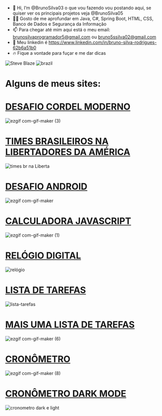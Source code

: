 - 👋 Hi, I’m @BrunoSilva03  o que vou fazendo vou postando aqui, se quiser ver os principais projetos veja @BrunoSilva05
-  👨‍💻 Gosto de me aprofundar em Java, C#, Spring Boot, HTML, CSS,  Banco de Dados e  Segurança da Informação
- 📫 Para chegar até mim aqui está o meu email: brunosilvaprogramador5@gmail.com ou bruno5ssilva02@gmail.com
- 🔵 Meu linkedin é  https://www.linkedin.com/in/bruno-silva-rodrigues-62b6a51b0
- 🔥 Fique a vontade para fuçar e me dar dicas
<!---
BrunoSilva03/BrunoSilva03 is a ✨ special ✨ repository because its `README.md` (this file) appears on your GitHub profile.
You can click the Preview link to take a look at your changes.
--->

![Steve Blaze](https://user-images.githubusercontent.com/78625466/204351102-c3df717f-2a6f-48d0-a3b6-5915d949ef4f.gif)
![brazil](https://user-images.githubusercontent.com/78625466/204351179-5e45803b-2b70-4918-96c1-b44726500c28.gif)

# Alguns de meus sites:

# [DESAFIO CORDEL MODERNO](https://brunosilva03.github.io/projeto-cordel/)
![ezgif com-gif-maker (3)](https://user-images.githubusercontent.com/78625466/218089415-ed741c1f-b819-467d-a2ff-55aca1948a58.gif)


# [TIMES BRASILEIROS NA LIBERTADORES DA AMÉRICA](https://brunosilva03.github.io/Times-BR-Na-Libertadores-da-America/)
![times br na Liberta](https://user-images.githubusercontent.com/78625466/218089378-ed012e66-c906-4074-8085-7af2779507f0.gif)


# [DESAFIO ANDROID](https://brunosilva03.github.io/desafio-android-v2/)
![ezgif com-gif-maker](https://user-images.githubusercontent.com/78625466/218092084-ca910bda-d0f5-4c23-9fa9-6f0aaac5f9b9.gif)


# [CALCULADORA JAVASCRIPT](https://brunosilva03.github.io/Calculadora-JavaScript/)
![ezgif com-gif-maker (1)](https://user-images.githubusercontent.com/78625466/232226285-06c3be15-38a8-4b50-8a91-a49df77eb5cd.gif)

# [RELÓGIO DIGITAL](https://brunosilva03.github.io/Relogio-Digital/)
![relógio](https://github.com/BrunoSilva03/BrunoSilva03/assets/78625466/efe5a305-676e-4e1c-8d56-576d659a8d06)


# [LISTA DE TAREFAS](https://brunosilva03.github.io/Lista-Tarefas/)
![lista-tarefas](https://github.com/BrunoSilva03/BrunoSilva03/assets/78625466/f380ea92-28f7-4b55-8587-8a9cfb2e2c4a)

# [MAIS UMA LISTA DE TAREFAS](https://brunosilva03.github.io/listatarefas2/)
![ezgif com-gif-maker (6)](https://github.com/BrunoSilva03/BrunoSilva03/assets/78625466/8ece01dc-126d-41e3-aaef-ea283eac03b1)

# [CRONÔMETRO](https://brunosilva03.github.io/Cronometro/)
![ezgif com-gif-maker (8)](https://github.com/BrunoSilva03/BrunoSilva03/assets/78625466/a2bc0245-63f0-432c-8938-3dc824e59559)

# [CRONÔMETRO DARK MODE](https://brunosilva03.github.io/Cronometro-Dark-Mode/)
![cronometro dark e light](https://github.com/BrunoSilva03/BrunoSilva03/assets/78625466/282d0ba8-914d-489d-8af0-8c62fc4a7f71)




